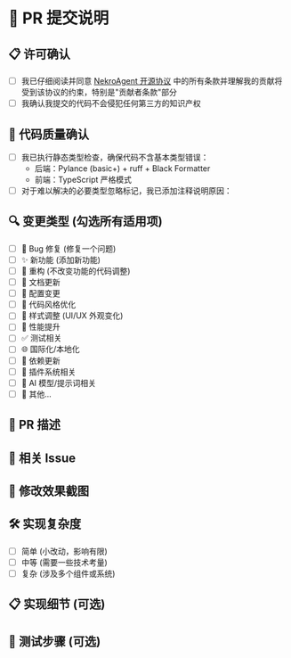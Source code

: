 # 🌟 PR 提交说明

## 📋 许可确认

- [ ] 我已仔细阅读并同意 [NekroAgent 开源协议](../../LICENSE) 中的所有条款并理解我的贡献将受到该协议的约束，特别是"贡献者条款"部分
- [ ] 我确认我提交的代码不会侵犯任何第三方的知识产权

## 💯 代码质量确认

- [ ] 我已执行静态类型检查，确保代码不含基本类型错误：
  - 后端：Pylance (basic+) + ruff + Black Formatter
  - 前端：TypeScript 严格模式
- [ ] 对于难以解决的必要类型忽略标记，我已添加注释说明原因：
<!-- 若有类型忽略标记，请简述原因 -->

## 🔍 变更类型 (勾选所有适用项)

- [ ] 🐛 Bug 修复 (修复一个问题)
- [ ] ✨ 新功能 (添加新功能)
- [ ] 🔄 重构 (不改变功能的代码调整)
- [ ] 📝 文档更新
- [ ] 🔧 配置变更
- [ ] 🎨 代码风格优化
- [ ] 💅 样式调整 (UI/UX 外观变化)
- [ ] 🚀 性能提升
- [ ] ✅ 测试相关
- [ ] 🌐 国际化/本地化
- [ ] 🔗 依赖更新
- [ ] 🧩 插件系统相关
- [ ] 🤖 AI 模型/提示词相关
- [ ] 🔄 其他...

## 📄 PR 描述

<!-- 请详细描述你的PR解决了什么问题，为什么这个变更是必要的 -->

## 🔗 相关 Issue

<!-- 如果有相关Issue，请在此处引用 (例如: Closes #123, Fixes #456) -->

## 📸 修改效果截图

<!-- 如果你的PR包含UI变更或功能改进，请提供修改前后的对比截图 -->

## 🛠️ 实现复杂度

<!-- 请选择一项 -->

- [ ] 简单 (小改动，影响有限)
- [ ] 中等 (需要一些技术考量)
- [ ] 复杂 (涉及多个组件或系统)

## 📋 实现细节 (可选)

<!-- 如果实现方式比较复杂或特殊，可以在这里详细说明技术实现 -->

## 🧪 测试步骤 (可选)

<!-- 说明如何测试这个PR的功能，例如:
1. 进入...页面
2. 点击...按钮
3. 观察...结果
-->
